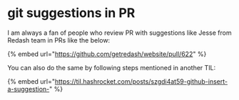 # git suggestions in PR

I am always a fan of people who review PR with suggestions like Jesse from Redash team in PRs like the below:

{% embed url="https://github.com/getredash/website/pull/622" %}

You can also do the same by following steps mentioned in another TIL:

{% embed url="https://til.hashrocket.com/posts/szgdi4at59-github-insert-a-suggestion-" %}
